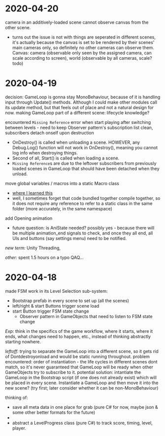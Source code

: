 # 2020-04-20
camera in an additively-loaded scene cannot observe canvas from the other scene.
- turns out the issue is not with things are seperated in different scenes, it's actually because the canvas is set to be rendered by their scenes' main cameras only, so definitely no other cameras can observe them.
Canvas: camera (observable only seen by the assigned camera, can scale according to screen), world (observable by all cameras, scale?todo) 

# 2020-04-19
decision: GameLoop is gonna stay MonoBehaviour, because of it is handling input through Update() methods. Although I could make other modules call its update method, but that feels out of place and not a natural design for now.
making GameLoop part of a different scene: lifecycle knowledge?

encountered `Missing Reference` error when start playing after switching between levels - need to keep Observer pattern's subscription list clean, subscribers detach onself upon destruction
- OnDestroy() is called when unloading a scene. HOWEVER, any Debug.Log() function will not work in OnDestroy(), meaning you cannot log info when destroying things.
- Second of all, Start() is called when loading a scene.
- `Missing Reference`s are due to the leftover subscribers from previously loaded scenes in GameLoop that should have been detached when they unload.

move global variables / macros into a static Macro class
- [where I learned this](https://stackoverflow.com/questions/14368129/how-to-use-global-variables-in-c)
- well, I sometimes forget that code bundled together compile together, so it does not require any reference to refer to a static class in the same folder (more accurately, in the same namespace)

add Opening animation
- future question: is AniState needed? possibly yes - because there will be multiple animation_end signals to check, and once they all end, all UIs and buttons (say settings menu) need to be notified.

*new term:*
	Unity Threading,

*other:*
	spent 1.5 hours on a typo QAQ...

# 2020-04-18
made FSM work in its Level Selection sub-system:
- Bootstrap prefab in every scene to set up (all the scenes)
- left/right & start Buttons trigger scene load
- start Button trigger FSM state change
	- Observer pattern in GameObjects that need to listen to FSM state change

*Exp:*
think in the specifics of the game workflow, where it starts, where it ends, what changes need to happen, etc., instead of thinking abstractly starting nowhere.

*leftoff:*
trying to separate the GameLoop into a different scene, so it gets rid of Dontdestroyonload and would be static running throughout. 
problem encountered: order of instantiation - the life cycles in different scenes dont match, so it's never guaranteed that GameLoop will be ready when other GameObjects try to subscribe to it.
potential solution: intantiate the GameLoop in the Bootstrap script (if one does not already exist) which will be placed in every scene. Instantiate a GameLoop and then move it into the new scene? (try first; later consider whether it can be non-MonoBehaviour)


thinking of:
- save all meta data in one place for grab (pure C# for now, maybe json & some other better formats for the future)
- 
- abstract a LevelProgress class (pure C#) to track score, timing, level, player.

